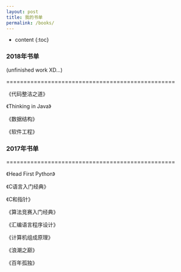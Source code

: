 ```yaml
---
layout: post
title: 我的书单
permalink: /books/
---
```


* content
{:toc}
### 2018年书单  
(unfinished work XD...)  

=================================================   

《代码整洁之道》  

《Thinking in Java》  

《数据结构》  

《软件工程》  


### 2017年书单  

=================================================  


《Head First Python》  

《C语言入门经典》  

《C和指针》  

《算法竞赛入门经典》  

《汇编语言程序设计》  

《计算机组成原理》  

《浪潮之巅》 

《百年孤独》